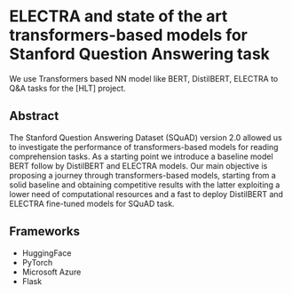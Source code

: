 # ELECTRA and state of the art transformers-based models for Stanford Question Answering task
We use Transformers based NN model like BERT, DistilBERT, ELECTRA to Q&A tasks for the [HLT] project.

## Abstract
The Stanford Question Answering Dataset (SQuAD) version 2.0 allowed us to investigate
the performance of transformers-based models for reading comprehension tasks. 
As a starting point we introduce a baseline model BERT follow by DistilBERT and ELECTRA models.
Our main objective is proposing a journey through transformers-based models, starting from a solid baseline and obtaining competitive results with the latter exploiting a lower need of computational resources and a fast to deploy DistilBERT and ELECTRA fine-tuned models for SQuAD task.

## Frameworks
- HuggingFace
- PyTorch
- Microsoft Azure
- Flask
